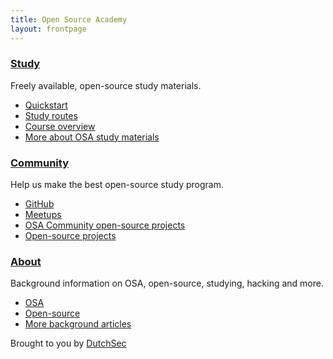 ```yaml
---
title: Open Source Academy
layout: frontpage
---
```


### [Study](/study)
Freely available, open-source study materials.  
- [Quickstart](/study/quickstart)
- [Study routes](https://github.com/opensource-academy/routes)
- [Course overview](https://github.com/opensource-academy/courses)
- [More about OSA study materials](/study)

### [Community](/community)
Help us make the best open-source study program.  
- [GitHub](https://github.com/opensource-academy)
- [Meetups](/meetups)
- [OSA Community open-source projects](/communnity/projects)
- [Open-source projects](/projects)

### [About](/about)
Background information on OSA, open-source, studying, hacking and more.  
- [OSA](/about/) 
- [Open-source](/about/open-source)
- [More background articles](/about/articles)

Brought to you by [DutchSec](https://dutchsec.com)
